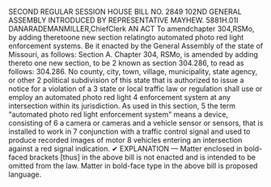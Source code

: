 SECOND REGULAR SESSION
HOUSE BILL NO. 2849
102ND GENERAL ASSEMBLY
INTRODUCED BY REPRESENTATIVE MAYHEW.
5881H.01I DANARADEMANMILLER,ChiefClerk
AN ACT
To amendchapter 304,RSMo, by adding theretoone new section relatingto automated photo
red light enforcement systems.
Be it enacted by the General Assembly of the state of Missouri, as follows:
Section A. Chapter 304, RSMo, is amended by adding thereto one new section, to be
2 known as section 304.286, to read as follows:
304.286. No county, city, town, village, municipality, state agency, or other
2 political subdivision of this state that is authorized to issue a notice for a violation of a
3 state or local traffic law or regulation shall use or employ an automated photo red light
4 enforcement system at any intersection within its jurisdiction. As used in this section,
5 the term "automated photo red light enforcement system" means a device, consisting of
6 a camera or cameras and a vehicle sensor or sensors, that is installed to work in
7 conjunction with a traffic control signal and used to produce recorded images of motor
8 vehicles entering an intersection against a red signal indication.
✔
EXPLANATION — Matter enclosed in bold-faced brackets [thus] in the above bill is not enacted and is
intended to be omitted from the law. Matter in bold-face type in the above bill is proposed language.